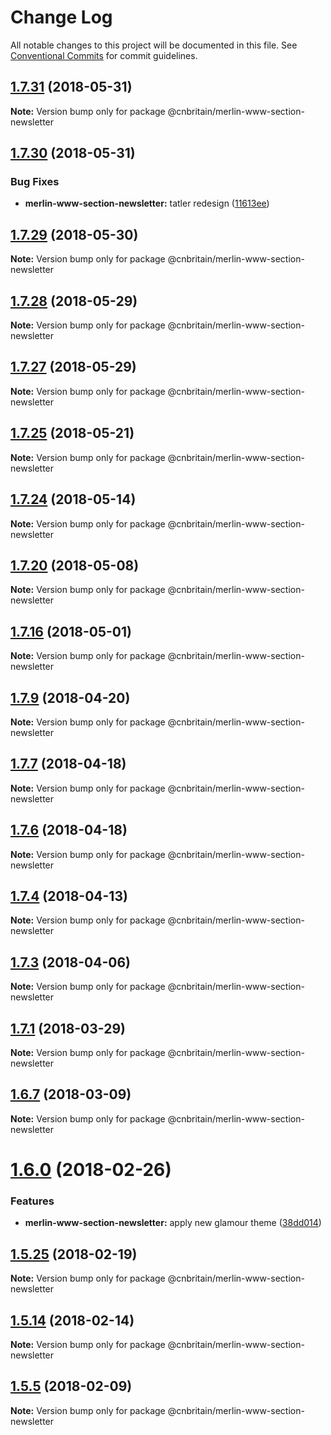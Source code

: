 # Change Log

All notable changes to this project will be documented in this file.
See [Conventional Commits](https://conventionalcommits.org) for commit guidelines.

<a name="1.7.31"></a>
## [1.7.31](https://github.com/cnduk/merlin-www-components/compare/@cnbritain/merlin-www-section-newsletter@1.7.30...@cnbritain/merlin-www-section-newsletter@1.7.31) (2018-05-31)




**Note:** Version bump only for package @cnbritain/merlin-www-section-newsletter

<a name="1.7.30"></a>
## [1.7.30](https://github.com/cnduk/merlin-www-components/compare/@cnbritain/merlin-www-section-newsletter@1.7.29...@cnbritain/merlin-www-section-newsletter@1.7.30) (2018-05-31)


### Bug Fixes

* **merlin-www-section-newsletter:** tatler redesign ([11613ee](https://github.com/cnduk/merlin-www-components/commit/11613ee))




<a name="1.7.29"></a>
## [1.7.29](https://github.com/cnduk/merlin-www-components/compare/@cnbritain/merlin-www-section-newsletter@1.7.28...@cnbritain/merlin-www-section-newsletter@1.7.29) (2018-05-30)




**Note:** Version bump only for package @cnbritain/merlin-www-section-newsletter

<a name="1.7.28"></a>
## [1.7.28](https://github.com/cnduk/merlin-www-components/compare/@cnbritain/merlin-www-section-newsletter@1.7.27...@cnbritain/merlin-www-section-newsletter@1.7.28) (2018-05-29)




**Note:** Version bump only for package @cnbritain/merlin-www-section-newsletter

<a name="1.7.27"></a>
## [1.7.27](https://github.com/cnduk/merlin-www-components/compare/@cnbritain/merlin-www-section-newsletter@1.7.26...@cnbritain/merlin-www-section-newsletter@1.7.27) (2018-05-29)




**Note:** Version bump only for package @cnbritain/merlin-www-section-newsletter

<a name="1.7.25"></a>
## [1.7.25](https://github.com/cnduk/merlin-www-components/compare/@cnbritain/merlin-www-section-newsletter@1.7.24...@cnbritain/merlin-www-section-newsletter@1.7.25) (2018-05-21)




**Note:** Version bump only for package @cnbritain/merlin-www-section-newsletter

<a name="1.7.24"></a>
## [1.7.24](https://github.com/cnduk/merlin-www-components/compare/@cnbritain/merlin-www-section-newsletter@1.7.23...@cnbritain/merlin-www-section-newsletter@1.7.24) (2018-05-14)




**Note:** Version bump only for package @cnbritain/merlin-www-section-newsletter

<a name="1.7.20"></a>
## [1.7.20](https://github.com/cnduk/merlin-www-components/compare/@cnbritain/merlin-www-section-newsletter@1.7.19...@cnbritain/merlin-www-section-newsletter@1.7.20) (2018-05-08)




**Note:** Version bump only for package @cnbritain/merlin-www-section-newsletter

<a name="1.7.16"></a>
## [1.7.16](https://github.com/cnduk/merlin-www-components/compare/@cnbritain/merlin-www-section-newsletter@1.7.15...@cnbritain/merlin-www-section-newsletter@1.7.16) (2018-05-01)




**Note:** Version bump only for package @cnbritain/merlin-www-section-newsletter

<a name="1.7.9"></a>
## [1.7.9](https://github.com/cnduk/merlin-www-components/compare/@cnbritain/merlin-www-section-newsletter@1.7.8...@cnbritain/merlin-www-section-newsletter@1.7.9) (2018-04-20)




**Note:** Version bump only for package @cnbritain/merlin-www-section-newsletter

<a name="1.7.7"></a>
## [1.7.7](https://github.com/cnduk/merlin-www-components/compare/@cnbritain/merlin-www-section-newsletter@1.7.6...@cnbritain/merlin-www-section-newsletter@1.7.7) (2018-04-18)




**Note:** Version bump only for package @cnbritain/merlin-www-section-newsletter

<a name="1.7.6"></a>
## [1.7.6](https://github.com/cnduk/merlin-www-components/compare/@cnbritain/merlin-www-section-newsletter@1.7.5...@cnbritain/merlin-www-section-newsletter@1.7.6) (2018-04-18)




**Note:** Version bump only for package @cnbritain/merlin-www-section-newsletter

<a name="1.7.4"></a>
## [1.7.4](https://github.com/cnduk/merlin-www-components/compare/@cnbritain/merlin-www-section-newsletter@1.7.3...@cnbritain/merlin-www-section-newsletter@1.7.4) (2018-04-13)




**Note:** Version bump only for package @cnbritain/merlin-www-section-newsletter

<a name="1.7.3"></a>
## [1.7.3](https://github.com/cnduk/merlin-www-components/compare/@cnbritain/merlin-www-section-newsletter@1.7.2...@cnbritain/merlin-www-section-newsletter@1.7.3) (2018-04-06)




**Note:** Version bump only for package @cnbritain/merlin-www-section-newsletter

<a name="1.7.1"></a>
## [1.7.1](https://github.com/cnduk/merlin-www-components/compare/@cnbritain/merlin-www-section-newsletter@1.7.0...@cnbritain/merlin-www-section-newsletter@1.7.1) (2018-03-29)




**Note:** Version bump only for package @cnbritain/merlin-www-section-newsletter

<a name="1.6.7"></a>
## [1.6.7](https://github.com/cnduk/merlin-www-components/compare/@cnbritain/merlin-www-section-newsletter@1.6.6...@cnbritain/merlin-www-section-newsletter@1.6.7) (2018-03-09)




**Note:** Version bump only for package @cnbritain/merlin-www-section-newsletter

<a name="1.6.0"></a>
# [1.6.0](https://github.com/cnduk/merlin-www-components/compare/@cnbritain/merlin-www-section-newsletter@1.5.33...@cnbritain/merlin-www-section-newsletter@1.6.0) (2018-02-26)


### Features

* **merlin-www-section-newsletter:** apply new glamour theme ([38dd014](https://github.com/cnduk/merlin-www-components/commit/38dd014))




<a name="1.5.25"></a>
## [1.5.25](https://github.com/cnduk/merlin-www-components/compare/@cnbritain/merlin-www-section-newsletter@1.5.24...@cnbritain/merlin-www-section-newsletter@1.5.25) (2018-02-19)




**Note:** Version bump only for package @cnbritain/merlin-www-section-newsletter

<a name="1.5.14"></a>
## [1.5.14](https://github.com/cnduk/merlin-www-components/compare/@cnbritain/merlin-www-section-newsletter@1.5.13...@cnbritain/merlin-www-section-newsletter@1.5.14) (2018-02-14)




**Note:** Version bump only for package @cnbritain/merlin-www-section-newsletter

<a name="1.5.5"></a>
## [1.5.5](https://github.com/cnduk/merlin-www-components/compare/@cnbritain/merlin-www-section-newsletter@1.5.4...@cnbritain/merlin-www-section-newsletter@1.5.5) (2018-02-09)




**Note:** Version bump only for package @cnbritain/merlin-www-section-newsletter

